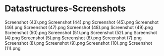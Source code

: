 # Datastructures-Screenshots
Screenshot (43).png
Screenshot (44).png
Screenshot (45).png
Screenshot (46).png
Screenshot (47).png
Screenshot (48).png
Screenshot (49).png
Screenshot (50).png
Screenshot (51).png
Screenshot (52).png
Screenshot (4).png
Screenshot (5).png
Screenshot (6).png
Screenshot (7).png
Screenshot (8).png
Screenshot (9).png
Screenshot (10).png
Screenshot (11).png
